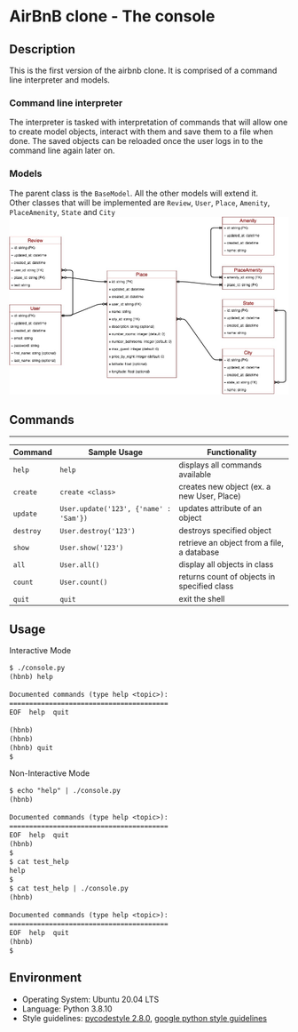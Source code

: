 # AirBnB clone - The console

## Description
This is the first version of the airbnb clone. It is comprised of a command line interpreter
and models.

### Command line interpreter
The interpreter is tasked with interpretation of commands that will allow one to create
model objects, interact with them and save them to a file when done.
The saved objects can be reloaded once the user logs in to the command line again later on.

### Models
The parent class is the `BaseModel`. All the other models will extend it.<br>
Other classes that will be implemented are `Review`, `User`, `Place`, `Amenity`, `PlaceAmenity`, `State` and `City`<br>
![ER Diagram](er-dig.jpg "entity relationship diagram")

## Commands
---
| Command   | Sample Usage                                  | Functionality                              |
| --------- | --------------------------------------------- | ------------------------------------------ |
| `help`    | `help`                                        | displays all commands available            |
| `create`  | `create <class>`                              | creates new object (ex. a new User, Place) |
| `update`  | `User.update('123', {'name' : 'Sam'})` | updates attribute of an object             |
| `destroy` | `User.destroy('123')`                         | destroys specified object                  |
| `show`    | `User.show('123')`                            | retrieve an object from a file, a database |
| `all`     | `User.all()`                                  | display all objects in class               |
| `count`   | `User.count()`                                | returns count of objects in specified class|
| `quit`    | `quit`                                        | exit the shell                             |

## Usage
Interactive Mode
```
$ ./console.py
(hbnb) help

Documented commands (type help <topic>):
========================================
EOF  help  quit

(hbnb) 
(hbnb) 
(hbnb) quit
$
```
Non-Interactive Mode
```
$ echo "help" | ./console.py
(hbnb)

Documented commands (type help <topic>):
========================================
EOF  help  quit
(hbnb) 
$
$ cat test_help
help
$
$ cat test_help | ./console.py
(hbnb)

Documented commands (type help <topic>):
========================================
EOF  help  quit
(hbnb) 
$
```

## Environment
- Operating System: Ubuntu 20.04 LTS
- Language: Python 3.8.10
- Style guidelines: [pycodestyle 2.8.0](https://github.com/pycqa/pycodestyle), [google python style guidelines](https://github.com/google/styleguide/blob/gh-pages/pyguide.md#38-comments-and-docstrings)

